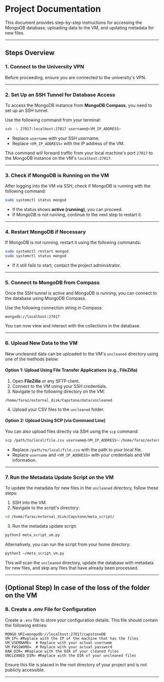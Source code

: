 # Project Documentation

This document provides step-by-step instructions for accessing the MongoDB database, uploading data to the VM, and updating metadata for new files.

---

## Steps Overview

### 1. Connect to the University VPN
Before proceeding, ensure you are connected to the university's VPN.

---

### 2. Set Up an SSH Tunnel for Database Access
To access the MongoDB instance from **MongoDB Compass**, you need to set up an SSH tunnel.

Use the following command from your terminal:

```bash
ssh -L 27017:localhost:27017 username@<VM_IP_ADDRESS>
```
- Replace `username` with your SSH username.
- Replace `<VM_IP_ADDRESS>` with the IP address of the VM.

This command will forward traffic from your local machine's port `27017` to the MongoDB instance on the VM's `localhost:27017`.

---

### 3. Check if MongoDB is Running on the VM
After logging into the VM via SSH, check if MongoDB is running with the following command:

```bash
sudo systemctl status mongod
```
- If the status shows **active (running)**, you can proceed.
- If MongoDB is not running, continue to the next step to restart it.

---

### 4. Restart MongoDB if Necessary
If MongoDB is not running, restart it using the following commands:

```bash
sudo systemctl restart mongod
sudo systemctl status mongod
```
- If it still fails to start, contact the project administrator.

---

### 5. Connect to MongoDB from Compass
Once the SSH tunnel is active and MongoDB is running, you can connect to the database using MongoDB Compass.

Use the following connection string in Compass:

```mongodb
mongodb://localhost:27017
```
You can now view and interact with the collections in the database.

---

### 6. Upload New Data to the VM
New uncleaned data can be uploaded to the VM's `uncleaned` directory using one of the methods below:

#### Option 1: Upload Using File Transfer Applications (e.g., FileZilla)
1. Open **FileZilla** or any SFTP client.
2. Connect to the VM using your SSH credentials.
3. Navigate to the following directory on the VM:

```text
/home/faraz/external_disk/Capstone/data/uncleaned
```
4. Upload your CSV files to the `uncleaned` folder.

#### Option 2: Upload Using SCP (via Command Line)
You can also upload files directly via SSH using the `scp` command:

```bash
scp /path/to/local/file.csv username@<VM_IP_ADDRESS>:/home/faraz/external_disk/Capstone/data/uncleaned/
```
- Replace `/path/to/local/file.csv` with the path to your local file.
- Replace `username` and `<VM_IP_ADDRESS>` with your credentials and VM information.

---

### 7. Run the Metadata Update Script on the VM
To update the metadata for new files in the `uncleaned` directory, follow these steps:

1. SSH into the VM.
2. Navigate to the script's directory:

```bash
cd /home/faraz/external_disk/Capstone/meta_script/
```
3. Run the metadata update script:

```bash
python3 meta_script_vm.py
```

Alternatively, you can run the script from your home directory:

```bash
python3 ~/meta_script_vm.py
```

This will scan the `uncleaned` directory, update the database with metadata for new files, and skip any files that have already been processed.

---

## (Optional Step) In case of the loss of the folder on the VM

### 8. Create a .env File for Configuration
Create a `.env` file to store your configuration details. This file should contain the following entries:

```env
MONGO_URI=mongodb://localhost:27017/capstoneDB
VM_IP= #Replace with the IP of the machine that has the files
VM_USERNAME=  # Replace with your actual username
VM_PASSWORD=  # Replace with your actual password
RAW_DIR= #Replace with the DIR of your cleaned files
UNCLEANED_DIR= #Replace with the DIR of your uncleaned files
```
Ensure this file is placed in the root directory of your project and is not publicly accessible.

---

